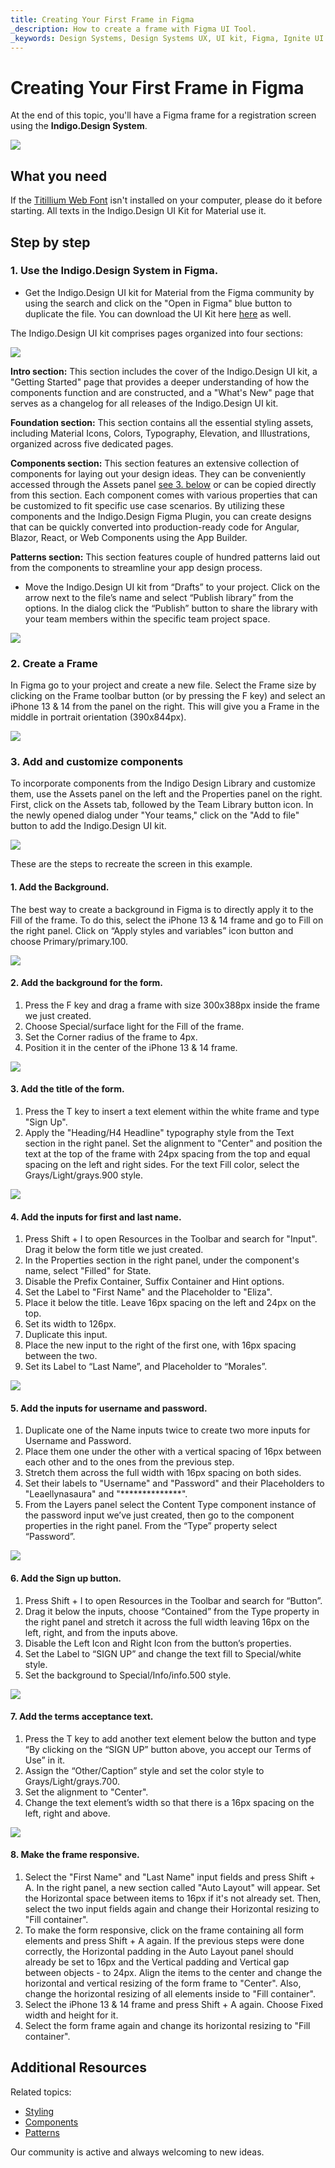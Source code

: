 ```yaml
---
title: Creating Your First Frame in Figma
_description: How to create a frame with Figma UI Tool.
_keywords: Design Systems, Design Systems UX, UI kit, Figma, Ignite UI for Angular, Figma to Angular, Angular, Angular Design System, Export code from Figma, Design Kits for Angular, Figma HTML, Figma to HTML, Figma UI kits
---
```


# Creating Your First Frame in Figma

At the end of this topic, you'll have a Figma frame for a registration screen using the **Indigo.Design System**.

<img class="responsive-img" src="images/figma-frame/getting-started-figma1.png" srcset="images/figma-frame/getting-started-figma1@2x.png 2x" />

## What you need
If the [Titillium Web Font](https://fonts.google.com/specimen/Titillium+Web) isn't installed on your computer, please do it before starting. All texts in the Indigo.Design UI Kit for Material use it.

## Step by step

### 1. Use the **Indigo.Design System** in Figma.

- Get the Indigo.Design UI kit for Material from the Figma community by using the search and click on the "Open in Figma" blue button to duplicate the file. You can download the UI Kit here [here](https://www.figma.com/@infragistics) as well.

The Indigo.Design UI kit comprises pages organized into four sections:

<img class="responsive-img" src="images/figma-frame/getting-started-figma2.png" srcset="images/figma-frame/getting-started-figma2@2x.png 2x" />

 **Intro section:** This section includes the cover of the Indigo.Design UI kit, a "Getting Started" page that provides a deeper understanding of how the components function and are constructed, and a "What's New" page that serves as a changelog for all releases of the Indigo.Design UI kit.

 **Foundation section:** This section contains all the essential styling assets, including Material Icons, Colors, Typography, Elevation, and Illustrations, organized across five dedicated pages.

 **Components section:** This section features an extensive collection of components for laying out your design ideas. They can be conveniently accessed through the Assets panel [see 3. below](./creating-a-frame-in-figma.md#3-add-and-customize-components) or can be copied directly from this section. Each component comes with various properties that can be customized to fit specific use case scenarios. By utilizing these components and the Indigo.Design Figma Plugin, you can create designs that can be quickly converted into production-ready code for Angular, Blazor, React, or Web Components using the App Builder.

 **Patterns section:** This section features couple of hundred patterns laid out from the components to streamline your app design process.

- Move the Indigo.Design UI kit from “Drafts” to your project. Click on the arrow next to the file’s name and select “Publish library” from the options. In the dialog click the “Publish” button to share the library with your team members within the specific team project space.

<img class="responsive-img" src="images/figma-frame/getting-started-figma4.png" srcset="images/figma-frame/getting-started-figma4@2x.png 2x" />

### 2. Create a Frame
In Figma go to your project and create a new file. Select the Frame size by clicking on the Frame toolbar button (or by pressing the F key) and select an iPhone 13 & 14 from the panel on the right. This will give you a Frame in the middle in portrait orientation (390x844px).

<img class="responsive-img" src="images/figma-frame/getting-started-figma5.png" srcset="images/figma-frame/getting-started-figma5@2x.png 2x" />

### 3. Add and customize components 
To incorporate components from the Indigo Design Library and customize them, use the Assets panel on the left and the Properties panel on the right. First, click on the Assets tab, followed by the Team Library button icon. In the newly opened dialog under "Your teams," click on the "Add to file" button to add the Indigo.Design UI kit.

<img class="responsive-img" src="images/figma-frame/getting-started-figma6.png" srcset="images/figma-frame/getting-started-figma6@2x.png 2x" />

These are the steps to recreate the screen in this example.

#### 1. Add the Background.
The best way to create a background in Figma is to directly apply it to the Fill of the frame. To do this, select the iPhone 13 & 14 frame and go to Fill on the right panel. Click on “Apply styles and variables” icon button and choose Primary/primary.100.

<img class="responsive-img" src="images/figma-frame/getting-started-figma8.png" srcset="images/figma-frame/getting-started-figma8@2x.png 2x" />

#### 2. Add the background for the form.
1. Press the F key and drag a frame with size 300x388px inside the frame we just created.
2. Choose Special/surface light for the Fill of the frame.
3. Set the Corner radius of the frame to 4px.
4. Position it in the center of the iPhone 13 & 14 frame.

<img class="responsive-img" src="images/figma-frame/getting-started-figma9.png" srcset="images/figma-frame/getting-started-figma9@2x.png 2x" />

#### 3. Add the title of the form.
1. Press the T key to insert a text element within the white frame and type "Sign Up".
2. Apply the "Heading/H4 Headline" typography style from the Text section in the right panel. Set the alignment to "Center" and position the text at the top of the frame with 24px spacing from the top and equal spacing on the left and right sides. For the text Fill color, select the Grays/Light/grays.900 style.

<img class="responsive-img" src="images/figma-frame/getting-started-figma10.png" srcset="images/figma-frame/getting-started-figma10@2x.png 2x" />

#### 4. Add the inputs for first and last name.
1. Press Shift + I to open Resources in the Toolbar and search for "Input". Drag it below the form title we just created.
2. In the Properties section in the right panel, under the component's name, select "Filled" for State.
3. Disable the Prefix Container, Suffix Container and Hint options.
4. Set the Label to "First Name" and the Placeholder to "Eliza".
5. Place it below the title. Leave 16px spacing on the left and 24px on the top. 
6. Set its width to 126px.
7. Duplicate this input.
8. Place the new input to the right of the first one, with 16px spacing between the two.
9. Set its Label to “Last Name”, and Placeholder to “Morales”.

<img class="responsive-img" src="images/figma-frame/getting-started-figma11.png" srcset="images/figma-frame/getting-started-figma11@2x.png 2x" />

#### 5. Add the inputs for username and password.
1. Duplicate one of the Name inputs twice to create two more inputs for Username and Password.
2. Place them one under the other with a vertical spacing of 16px between each other and to the ones from the previous step.
3. Stretch them across the full width with 16px spacing on both sides.
4. Set their labels to "Username" and "Password" and their Placeholders to "Leaellynasaura" and "**************".
5. From the Layers panel select the Content Type component instance of the password input we’ve just created, then go to the component properties in the right panel. From the “Type” property select “Password”.


<img class="responsive-img" src="images/figma-frame/getting-started-figma12.png" srcset="images/figma-frame/getting-started-figma12@2x.png 2x" />

#### 6. Add the Sign up button.
1. Press Shift + I to open Resources in the Toolbar and search for “Button”.
2. Drag it below the inputs, choose “Contained” from the Type property in the right panel and stretch it across the full width leaving 16px on the left, right, and from the inputs above.
3. Disable the Left Icon and Right Icon from the button’s properties.
4. Set the Label to “SIGN UP” and change the text fill to Special/white style.
5. Set the background to Special/Info/info.500 style.

<img class="responsive-img" src="images/figma-frame/getting-started-figma13.png" srcset="images/figma-frame/getting-started-figma13@2x.png 2x" />

#### 7. Add the terms acceptance text. 
1. Press the T key to add another text element below the button and type “By clicking on the “SIGN UP” button above, you accept our Terms of Use” in it.
2. Assign the “Other/Caption” style and set the color style to Grays/Light/grays.700.
3. Set the alignment to "Center".
4. Change the text element’s width so that there is a 16px spacing on the left, right and above.

<img class="responsive-img" src="images/figma-frame/getting-started-figma1.png" srcset="images/figma-frame/getting-started-figma1@2x.png 2x" />

#### 8. Make the frame responsive.
1. Select the "First Name" and "Last Name" input fields and press Shift + A. In the right panel, a new section called "Auto Layout" will appear. Set the Horizontal space between items to 16px if it's not already set. Then, select the two input fields again and change their Horizontal resizing to "Fill container".
2. To make the form responsive, click on the frame containing all form elements and press Shift + A again. If the previous steps were done correctly, the Horizontal padding in the Auto Layout panel should already be set to 16px and the Vertical padding and Vertical gap between objects - to 24px. Align the items to the center and change the horizontal and vertical resizing of the form frame to "Center". Also, change the horizontal resizing of all elements inside to "Fill container".
3. Select the iPhone 13 & 14 frame and press Shift + A again. Choose Fixed width and height for it.
4. Select the form frame again and change its horizontal resizing to "Fill container".


## Additional Resources

Related topics:

- [Styling](style/styling-overview.md)
- [Components](components/components-overview.md)
- [Patterns](patterns/patterns-overview.md)
  <div class="divider--half"></div>

Our community is active and always welcoming to new ideas.

